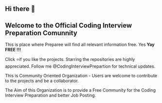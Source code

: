 ## Hi there 👋

## Welcome to the Official Coding Interview Preparation Comunnity 

This is place where Preparee will find all relevant information free. Yes **Yay FREE !!!**


Click ⭐if you like the projects. Starring the repositories are highly appreciated. 
Follow me @CodingInterviewPrepartion for technical updates.

This is Community Oriented Organization - Users are welcome to contribute to the projects and be a collaborator.

The Aim of this Organization is to provide a Free Community for the Coding Interview Preparation and better Job Posting.

<!--

**Here are some ideas to get you started:**

🙋‍♀️ A short introduction - what is your organization all about?
🌈 Contribution guidelines - how can the community get involved?
👩‍💻 Useful resources - where can the community find your docs? Is there anything else the community should know?
🍿 Fun facts - what does your team eat for breakfast?
🧙 Remember, you can do mighty things with the power of [Markdown](https://docs.github.com/github/writing-on-github/getting-started-with-writing-and-formatting-on-github/basic-writing-and-formatting-syntax)
-->
